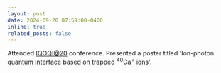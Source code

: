```yaml
---
layout: post
date: 2024-09-20 07:59:00-0400
inline: true
related_posts: false
---
```


Attended [IQOQI@20](https://20years.iqoqi.at/) conference. Presented a poster titled 'Ion-photon quantum interface based on trapped <sup>40</sup>Ca<sup>+</sup> ions'.
